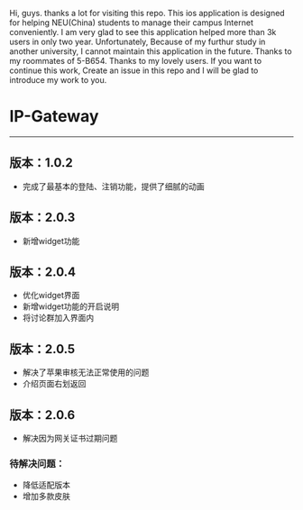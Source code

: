Hi, guys. thanks a lot for visiting this repo.
This ios application is designed for helping NEU(China) students to manage their campus Internet conveniently. I am very glad to see this application helped more than 3k users in only two year. Unfortunately, Because of my furthur study in another university, I cannot maintain this application in the future. 
Thanks to my roommates of 5-B654. Thanks to my lovely users.
If you want to continue this work, Create an issue in this repo and I will be glad to introduce my work to you.


# IP-Gateway
***
## 版本：1.0.2

* 完成了最基本的登陆、注销功能，提供了细腻的动画

## 版本：2.0.3 

* 新增widget功能

## 版本：2.0.4

* 优化widget界面
* 新增widget功能的开启说明
* 将讨论群加入界面内


## 版本：2.0.5
* 解决了苹果审核无法正常使用的问题
* 介绍页面右划返回

## 版本：2.0.6
* 解决因为网关证书过期问题


### 待解决问题：
* 降低适配版本 
* 增加多款皮肤
